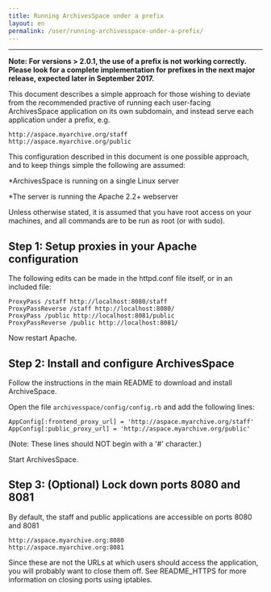 ```yaml
---
title: Running ArchivesSpace under a prefix 
layout: en
permalink: /user/running-archivesspace-under-a-prefix/ 
---
```

------------------------------------

**Note: For versions > 2.0.1, the use of a prefix is not working correctly. Please look for a complete implementation for prefixes in the next major release, expected later in September 2017.**

This document describes a simple approach for those wishing to deviate from the recommended
practive of running each user-facing ArchivesSpace application on its own subdomain, and instead
serve each application under a prefix, e.g.

    http://aspace.myarchive.org/staff
    http://aspace.myarchive.org/public

This configuration described in this document is one possible approach,
and to keep things simple the following are assumed:

  *ArchivesSpace is running on a single Linux server

  *The server is running the Apache 2.2+ webserver

Unless otherwise stated, it is assumed that you have root access on
your machines, and all commands are to be run as root (or with sudo).


## Step 1: Setup proxies in your Apache configuration

The following edits can be made in the httpd.conf file itself, or in an included file:

    ProxyPass /staff http://localhost:8080/staff
    ProxyPassReverse /staff http://localhost:8080/
    ProxyPass /public http://localhost:8081/public
    ProxyPassReverse /public http://localhost:8081/

Now restart Apache.

## Step 2: Install and configure ArchivesSpace

Follow the instructions in the main README to download and install ArchiveSpace.

Open the file `archivesspace/config/config.rb` and add the following lines:

    AppConfig[:frontend_proxy_url] = 'http://aspace.myarchive.org/staff'
    AppConfig[:public_proxy_url] = 'http://aspace.myarchive.org/public'

(Note: These lines should NOT begin with a '#' character.)

Start ArchivesSpace.

## Step 3: (Optional) Lock down ports 8080 and 8081

By default, the staff and public applications are accessible on ports 8080 and 8081

    http://aspace.myarchive.org:8080
    http://aspace.myarchive.org:8081

Since these are not the URLs at which users should access the application, you will probably
want to close them off. See README_HTTPS for more information on closing ports using iptables.
